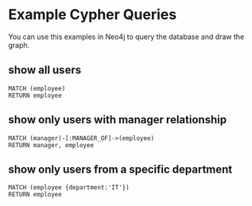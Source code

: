 # Example Cypher Queries

You can use this examples in Neo4j to query the database and draw the graph.

## show all users
```
MATCH (employee)
RETURN employee
```

## show only users with manager relationship
```
MATCH (manager)-[:MANAGER_OF]->(employee)
RETURN manager, employee
```

## show only users from a specific department
```
MATCH (employee {department:'IT'})
RETURN employee
```
